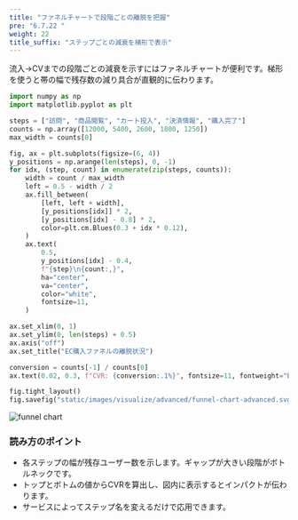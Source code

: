 ```yaml
---
title: "ファネルチャートで段階ごとの離脱を把握"
pre: "6.7.22 "
weight: 22
title_suffix: "ステップごとの減衰を梯形で表示"
---
```


流入→CVまでの段階ごとの減衰を示すにはファネルチャートが便利です。梯形を使うと帯の幅で残存数の減り具合が直観的に伝わります。

```python
import numpy as np
import matplotlib.pyplot as plt

steps = ["訪問", "商品閲覧", "カート投入", "決済情報", "購入完了"]
counts = np.array([12000, 5400, 2600, 1800, 1250])
max_width = counts[0]

fig, ax = plt.subplots(figsize=(6, 4))
y_positions = np.arange(len(steps), 0, -1)
for idx, (step, count) in enumerate(zip(steps, counts)):
    width = count / max_width
    left = 0.5 - width / 2
    ax.fill_between(
        [left, left + width],
        [y_positions[idx]] * 2,
        [y_positions[idx] - 0.8] * 2,
        color=plt.cm.Blues(0.3 + idx * 0.12),
    )
    ax.text(
        0.5,
        y_positions[idx] - 0.4,
        f"{step}\n{count:,}",
        ha="center",
        va="center",
        color="white",
        fontsize=11,
    )

ax.set_xlim(0, 1)
ax.set_ylim(0, len(steps) + 0.5)
ax.axis("off")
ax.set_title("EC購入ファネルの離脱状況")

conversion = counts[-1] / counts[0]
ax.text(0.02, 0.3, f"CVR: {conversion:.1%}", fontsize=11, fontweight="bold")

fig.tight_layout()
fig.savefig("static/images/visualize/advanced/funnel-chart-advanced.svg")
```

![funnel chart](/images/visualize/advanced/funnel-chart-advanced.svg)

### 読み方のポイント
- 各ステップの幅が残存ユーザー数を示します。ギャップが大きい段階がボトルネックです。
- トップとボトムの値からCVRを算出し、図内に表示するとインパクトが伝わります。
- サービスによってステップ名を変えるだけで応用できます。

